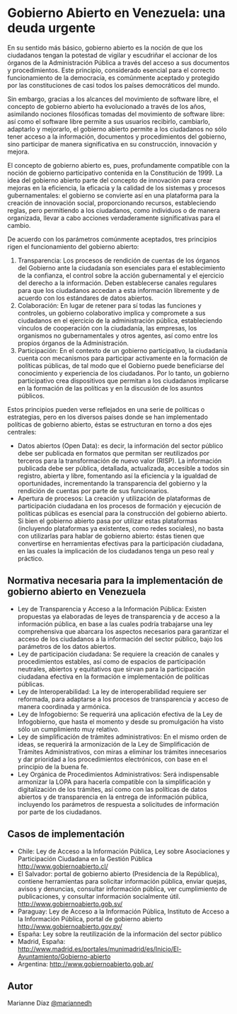 # Gobierno Abierto en Venezuela: una deuda urgente

En su sentido más básico, gobierno abierto es la noción de que los ciudadanos
tengan la potestad de vigilar y escudriñar el accionar de los órganos de la
Administración Pública a través del acceso a sus documentos y procedimientos.
Este principio, considerado esencial para el correcto funcionamiento de la
democracia, es comúnmente aceptado y protegido por las constituciones de casi
todos los países democráticos del mundo.

Sin embargo, gracias a los alcances del movimiento de software libre, el
concepto de gobierno abierto ha evolucionado a través de los años, asimilando
nociones filosóficas tomadas del movimiento de software libre: así como el
software libre permite a sus usuarios recibirlo, cambiarlo, adaptarlo y
mejorarlo, el gobierno abierto permite a los ciudadanos no sólo tener acceso a
la información, documentos y procedimientos del gobierno, sino participar de
manera significativa en su construcción, innovación y mejora. 

El concepto de gobierno abierto es, pues, profundamente compatible con la noción
de gobierno participativo contenida en la Constitución de 1999. La idea del
gobierno abierto parte del concepto de innovación para crear mejoras en la
eficiencia, la eficacia y la calidad de los sistemas y procesos gubernamentales:
el gobierno se convierte así en una plataforma para la creación de innovación
social, proporcionando recursos, estableciendo reglas, pero permitiendo a los
ciudadanos, como individuos o de manera organizada, llevar a cabo acciones
verdaderamente significativas para el cambio.

De acuerdo con los parámetros comúnmente aceptados, tres principios rigen el
funcionamiento del gobierno abierto:

1. Transparencia: Los procesos de rendición de cuentas de los órganos del
   Gobierno ante la ciudadanía son esenciales para el establecimiento de la
   confianza, el control sobre la acción gubernamental y el ejercicio del
   derecho a la información. Deben establecerse canales regulares para que los
   ciudadanos accedan a esta información libremente y de acuerdo con los
   estándares de datos abiertos.
2. Colaboración: En lugar de retener para sí todas las funciones y controles, un
   gobierno colaborativo implica y compromete a sus ciudadanos en el ejercicio
   de la administración pública, estableciendo vínculos de cooperación con la
   ciudadanía, las empresas, los organismos no gubernamentales y otros agentes,
   así como entre los propios órganos de la Administración.
3. Participación: En el contexto de un gobierno participativo, la ciudadanía
   cuenta con mecanismos para participar activamente en la formación de
   políticas públicas, de tal modo que el Gobierno puede beneficiarse del
   conocimiento y experiencia de los ciudadanos. Por lo tanto, un gobierno
   participativo crea dispositivos que permitan a los ciudadanos implicarse en
   la formación de las políticas y en la discusión de los asuntos públicos.

Estos principios pueden verse reflejados en una serie de políticas o
estrategias, pero en los diversos países donde se han implementado políticas de
gobierno abierto, éstas se estructuran en torno a dos ejes centrales:
- Datos abiertos (Open Data): es decir, la información del sector público debe
  ser publicada en formatos que permitan ser reutilizados por terceros para la
  transformación de nuevo valor (RISP). La información publicada debe ser
  pública, detallada, actualizada, accesible a todos sin registro, abierta y
  libre, fomentando así la eficiencia y la igualdad de oportunidades,
  incrementando la transparencia del gobierno y la rendición de cuentas por
  parte de sus funcionarios.
- Apertura de procesos: La creación y utilización de plataformas de
  participación ciudadana en los procesos de formación y ejecución de políticas
  públicas es esencial para la construcción del gobierno abierto. Si bien el
  gobierno abierto pasa por utilizar estas plataformas (incluyendo plataformas
  ya existentes, como redes sociales), no basta con utilizarlas para hablar de
  gobierno abierto: éstas tienen que convertirse en herramientas efectivas para
  la participación ciudadana, en las cuales la implicación de los ciudadanos
  tenga un peso real y práctico.

## Normativa necesaria para la implementación de gobierno abierto en Venezuela

- Ley de Transparencia y Acceso a la Información Pública: Existen propuestas ya
  elaboradas de leyes de transparencia y de acceso a la información pública, en
  base a las cuales podría trabajarse una ley comprehensiva que abarcara los
  aspectos necesarios para garantizar el acceso de los ciudadanos a la
  información del sector público, bajo los parámetros de los datos abiertos.
- Ley de participación ciudadana: Se requiere la creación de canales y
  procedimientos estables, así como de espacios de participación neutrales,
  abiertos y equitativos que sirvan para la participación ciudadana efectiva en
  la formación e implementación de políticas públicas.
- Ley de Interoperabilidad: La ley de interoperabilidad requiere ser reformada,
  para adaptarse a los procesos de transparencia y acceso de manera coordinada y
  armónica.
- Ley de Infogobierno: Se requerirá una aplicación efectiva de la Ley de
  Infogobierno, que hasta el momento y desde su promulgación ha visto sólo un
  cumplimiento muy relativo.
- Ley de simplificación de trámites administrativos: En el mismo orden de ideas,
  se requerirá la armonización de la Ley de Simplificación de Trámites
  Administrativos, con miras a eliminar los trámites innecesarios y dar
  prioridad a los procedimientos electrónicos, con base en el principio de la
  buena fe.
- Ley Orgánica de Procedimientos Administrativos: Será indispensable armonizar
  la LOPA para hacerla compatible con la simplificación y digitalización de los
  trámites, así como con las políticas de datos abiertos y de transparencia en
  la entrega de información pública, incluyendo los parámetros de respuesta a
  solicitudes de información por parte de los ciudadanos.

## Casos de implementación

- Chile: Ley de Acceso a la Información Pública, Ley sobre Asociaciones y
  Participación Ciudadana en la Gestión Pública http://www.gobiernoabierto.cl/
- El Salvador: portal de gobierno abierto (Presidencia de la República),
  contiene herramientas para solicitar información pública, enviar quejas,
  avisos y denuncias, consultar información pública, ver cumplimiento de
  publicaciones, y consultar información socialmente útil.
  http://www.gobiernoabierto.gob.sv/ 
- Paraguay: Ley de Acceso a la Información Pública, Instituto de Acceso a la
  Información Pública, portal de gobierno abierto
  http://www.gobiernoabierto.gov.py/
- España: Ley sobre la reutilización de la información del sector público
- Madrid, España:
  http://www.madrid.es/portales/munimadrid/es/Inicio/El-Ayuntamiento/Gobierno-abierto
- Argentina: http://www.gobiernoabierto.gob.ar/

## Autor

Marianne Díaz [@mariannedh](https://twitter.com/mariannedh)
